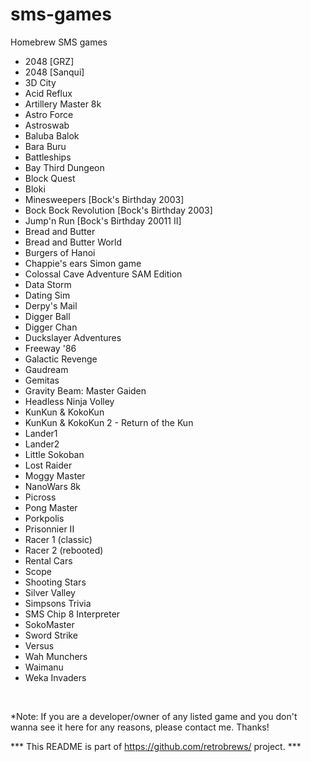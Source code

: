 # sms-games
Homebrew SMS games


- 2048 [GRZ]<br />
- 2048 [Sanqui]<br />
- 3D City<br />
- Acid Reflux<br />
- Artillery Master 8k<br />
- Astro Force<br />
- Astroswab<br />
- Baluba Balok<br />
- Bara Buru<br />
- Battleships<br />
- Bay Third Dungeon<br />
- Block Quest<br />
- Bloki<br />
- Minesweepers [Bock's Birthday 2003]<br />
- Bock Bock Revolution [Bock's Birthday 2003]<br />
- Jump'n Run [Bock's Birthday 20011 II]<br />
- Bread and Butter<br />
- Bread and Butter World<br />
- Burgers of Hanoi<br />
- Chappie's ears Simon game<br />
- Colossal Cave Adventure SAM Edition<br />
- Data Storm<br />
- Dating Sim<br />
- Derpy's Mail<br />
- Digger Ball<br />
- Digger Chan<br />
- Duckslayer Adventures<br />
- Freeway '86<br />
- Galactic Revenge<br />
- Gaudream<br />
- Gemitas<br />
- Gravity Beam: Master Gaiden<br />
- Headless Ninja Volley<br />
- KunKun & KokoKun<br />
- KunKun & KokoKun 2 - Return of the Kun<br />
- Lander1<br />
- Lander2<br />
- Little Sokoban<br />
- Lost Raider<br />
- Moggy Master<br />
- NanoWars 8k<br />
- Picross<br />
- Pong Master<br />
- Porkpolis<br />
- Prisonnier II<br />
- Racer 1 (classic)<br />
- Racer 2 (rebooted)<br />
- Rental Cars<br />
- Scope<br />
- Shooting Stars<br />
- Silver Valley<br />
- Simpsons Trivia<br />
- SMS Chip 8 Interpreter<br />
- SokoMaster<br />
- Sword Strike<br />
- Versus<br />
- Wah Munchers<br />
- Waimanu<br />
- Weka Invaders<br />
<br />

*Note: If you are a developer/owner of any listed game and you don't wanna see it here for any reasons, please contact me.
Thanks!

*** This README is part of https://github.com/retrobrews/ project. ***

